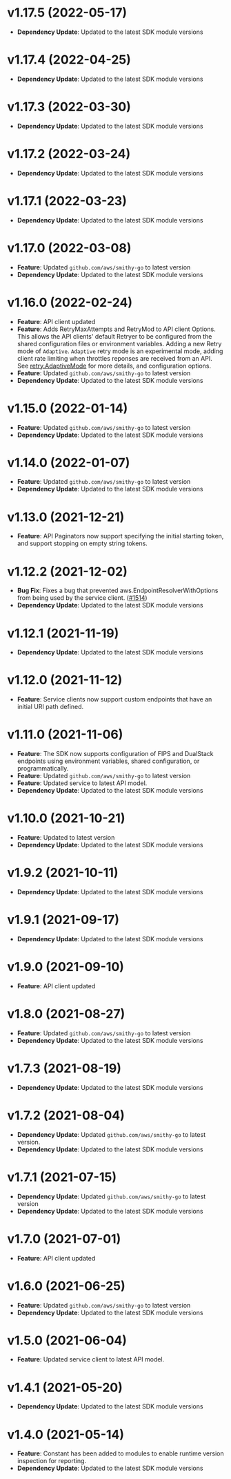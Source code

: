 # v1.17.5 (2022-05-17)

* **Dependency Update**: Updated to the latest SDK module versions

# v1.17.4 (2022-04-25)

* **Dependency Update**: Updated to the latest SDK module versions

# v1.17.3 (2022-03-30)

* **Dependency Update**: Updated to the latest SDK module versions

# v1.17.2 (2022-03-24)

* **Dependency Update**: Updated to the latest SDK module versions

# v1.17.1 (2022-03-23)

* **Dependency Update**: Updated to the latest SDK module versions

# v1.17.0 (2022-03-08)

* **Feature**: Updated `github.com/aws/smithy-go` to latest version
* **Dependency Update**: Updated to the latest SDK module versions

# v1.16.0 (2022-02-24)

* **Feature**: API client updated
* **Feature**: Adds RetryMaxAttempts and RetryMod to API client Options. This allows the API clients' default Retryer to be configured from the shared configuration files or environment variables. Adding a new Retry mode of `Adaptive`. `Adaptive` retry mode is an experimental mode, adding client rate limiting when throttles reponses are received from an API. See [retry.AdaptiveMode](https://pkg.go.dev/github.com/aws/aws-sdk-go-v2/aws/retry#AdaptiveMode) for more details, and configuration options.
* **Feature**: Updated `github.com/aws/smithy-go` to latest version
* **Dependency Update**: Updated to the latest SDK module versions

# v1.15.0 (2022-01-14)

* **Feature**: Updated `github.com/aws/smithy-go` to latest version
* **Dependency Update**: Updated to the latest SDK module versions

# v1.14.0 (2022-01-07)

* **Feature**: Updated `github.com/aws/smithy-go` to latest version
* **Dependency Update**: Updated to the latest SDK module versions

# v1.13.0 (2021-12-21)

* **Feature**: API Paginators now support specifying the initial starting token, and support stopping on empty string tokens.

# v1.12.2 (2021-12-02)

* **Bug Fix**: Fixes a bug that prevented aws.EndpointResolverWithOptions from being used by the service client. ([#1514](https://github.com/aws/aws-sdk-go-v2/pull/1514))
* **Dependency Update**: Updated to the latest SDK module versions

# v1.12.1 (2021-11-19)

* **Dependency Update**: Updated to the latest SDK module versions

# v1.12.0 (2021-11-12)

* **Feature**: Service clients now support custom endpoints that have an initial URI path defined.

# v1.11.0 (2021-11-06)

* **Feature**: The SDK now supports configuration of FIPS and DualStack endpoints using environment variables, shared configuration, or programmatically.
* **Feature**: Updated `github.com/aws/smithy-go` to latest version
* **Feature**: Updated service to latest API model.
* **Dependency Update**: Updated to the latest SDK module versions

# v1.10.0 (2021-10-21)

* **Feature**: Updated  to latest version
* **Dependency Update**: Updated to the latest SDK module versions

# v1.9.2 (2021-10-11)

* **Dependency Update**: Updated to the latest SDK module versions

# v1.9.1 (2021-09-17)

* **Dependency Update**: Updated to the latest SDK module versions

# v1.9.0 (2021-09-10)

* **Feature**: API client updated

# v1.8.0 (2021-08-27)

* **Feature**: Updated `github.com/aws/smithy-go` to latest version
* **Dependency Update**: Updated to the latest SDK module versions

# v1.7.3 (2021-08-19)

* **Dependency Update**: Updated to the latest SDK module versions

# v1.7.2 (2021-08-04)

* **Dependency Update**: Updated `github.com/aws/smithy-go` to latest version.
* **Dependency Update**: Updated to the latest SDK module versions

# v1.7.1 (2021-07-15)

* **Dependency Update**: Updated `github.com/aws/smithy-go` to latest version
* **Dependency Update**: Updated to the latest SDK module versions

# v1.7.0 (2021-07-01)

* **Feature**: API client updated

# v1.6.0 (2021-06-25)

* **Feature**: Updated `github.com/aws/smithy-go` to latest version
* **Dependency Update**: Updated to the latest SDK module versions

# v1.5.0 (2021-06-04)

* **Feature**: Updated service client to latest API model.

# v1.4.1 (2021-05-20)

* **Dependency Update**: Updated to the latest SDK module versions

# v1.4.0 (2021-05-14)

* **Feature**: Constant has been added to modules to enable runtime version inspection for reporting.
* **Dependency Update**: Updated to the latest SDK module versions

